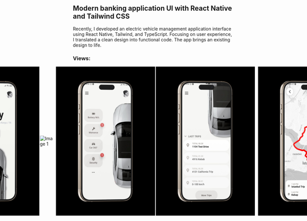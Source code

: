 ## Modern banking application UI with React Native and Tailwind CSS

Recently, I developed an electric vehicle management application interface using React Native, Tailwind, and TypeScript. Focusing on user experience, I translated a clean design into functional code. The app brings an existing design to life.


### Views:

<div style="display: flex; justify-content: center; align-items: center;">
    <img src="./assets/github/1.jpeg" alt="Image 1" width="310px" style="margin-right: 2px;object-fit:cover"/>
        <img src="./assets/github/appgif.gif" alt="Image 1" width="265px" style="margin-right: 10px;object-fit:cover"/>
    <img src="./assets/github/2.jpeg" alt="Image 1" width="310px" style="margin-right: 2px;object-fit:cover"/>    
<img src="./assets/github/3.jpeg" alt="Image 1" width="310px" style="margin-right: 10px;object-fit:cover"/>
    <img src="./assets/github/4.jpeg" alt="Image 1" width="310px" style="margin-right: 30px;object-fit:cover"/>
   
</div>

